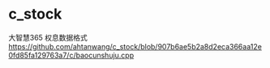 # c_stock
大智慧365 权息数据格式
https://github.com/ahtanwang/c_stock/blob/907b6ae5b2a8d2eca366aa12e0fd85fa129763a7/c/baocunshuju.cpp

